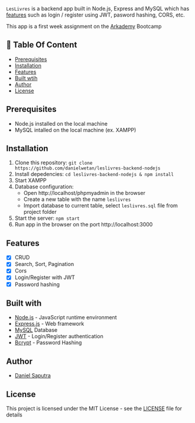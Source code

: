 `LesLivres` is a backend app built in Node.js, Express and MySQL which has [features](https://github.com/danielwetan/leslivres-backend-nodejs#features) such as login / register using JWT, pasword hashing, CORS, etc. 

This app is a first week assignment on the [Arkademy](https://www.arkademy.com/) Bootcamp

## :memo: Table Of Content
* [Prerequisites](https://github.com/danielwetan/leslivres-backend-nodejs#prerequisites)
* [Installation](https://github.com/danielwetan/leslivres-backend-nodejs#installation)
* [Features](https://github.com/danielwetan/leslivres-backend-nodejs#features)
* [Built wtih](https://github.com/danielwetan/leslivres-backend-nodejs#features)
* [Author](https://github.com/danielwetan/leslivres-backend-nodejs#author)
* [License](https://github.com/danielwetan/leslivres-backend-nodejs#license)

## Prerequisites
- Node.js installed on the local machine
- MySQL intalled on the local machine (ex. XAMPP)
## Installation
1. Clone this repository:
    `git clone https://github.com/danielwetan/leslivres-backend-nodejs`
2. Install depedencies:
    `cd leslivres-backend-nodejs & npm install`
3. Start XAMPP
4. Database configuration:
    * Open http://localhost/phpmyadmin in the browser
    * Create a new table with the name `leslivres`
    * Import database to current table, select `leslivres.sql` file from project folder
5. Start the server:
    `npm start`
6. Run app in the browser on the port http://localhost:3000

## Features
- [x] CRUD
- [x] Search, Sort, Pagination
- [x] Cors
- [x] Login/Register with JWT
- [x] Password hashing

## Built with
- [Node.js](http://nodejs.org/) - JavaScript runtime environment
- [Express.js](https://expressjs.com/) - Web framework
- [MySQL](https://www.mysql.com/) Database
- [JWT](https://jwt.io/) - Login/Register authentication
- [Bcrypt](https://github.com/kelektiv/node.bcrypt.js) - Password Hashing

## Author
- [Daniel Saputra](https://www.linkedin.com/in/danielwetan/)

## License
This project is licensed under the MIT License - see the [LICENSE](https://github.com/danielwetan/leslivres-backend-nodejs/blob/master/LICENSE) file for details
